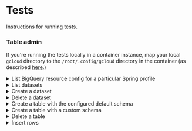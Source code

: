 # Tests

Instructions for running tests.


### Table admin

If you're running the tests locally in a container instance, map your local `gcloud` directory to the `/root/.config/gcloud` directory in the container (as described <a href="https://github.com/squidmin/bigquery-labs#run-the-application">here</a>.)

<details>
<summary>List BigQuery resource config for a particular Spring profile</summary>

### `mvn test`

```shell
./mvnw \
  -Dtest=BigQueryAdminClientIntegrationTest#echoBigQueryResourceConfig \
  test -P PROFILE_NAME \
  -DGCP_SA_KEY_PATH=GCP_SA_KEY_PATH \
  -DGCP_ADC_ACCESS_TOKEN=GCP_ADC_ACCESS_TOKEN \
  -DGCP_SA_ACCESS_TOKEN=GCP_SA_ACCESS_TOKEN \
  -DGCP_DEFAULT_USER_PROJECT_ID=GCP_DEFAULT_USER_PROJECT_ID \
  -DGCP_DEFAULT_USER_DATASET="test_dataset_integration"
```

**Replace the following**:
- `PROFILE_NAME`: the name of the profile to activate for the method execution.
- `GCP_SA_KEY_PATH`: path to a GCP service account key for an impersonated service account.
- `GCP_ADC_ACCESS_TOKEN`: application default user's GCP access token.
- `GCP_SA_ACCESS_TOKEN`: access token for an impersonated GCP service account.
- `GCP_DEFAULT_USER_PROJECT_ID`: application default user's GCP project ID.
- `GCP_DEFAULT_USER_DATASET`: application default user's dataset.

Example:

```shell
./mvnw \
  -Dtest=BigQueryAdminClientIntegrationTest#echoBigQueryResourceConfig \
  test -P integration \
  -DGCP_SA_KEY_PATH=$GCP_SA_KEY_PATH \
  -DGCP_ADC_ACCESS_TOKEN=$GCP_ADC_ACCESS_TOKEN \
  -DGCP_SA_ACCESS_TOKEN=$GCP_SA_ACCESS_TOKEN \
  -DGCP_DEFAULT_USER_PROJECT_ID=$GCP_DEFAULT_USER_PROJECT_ID \
  -DGCP_DEFAULT_USER_DATASET="test_dataset_integration"
```

---

### Using `-DargLine` to specify application profile

The `-DargLine` parameter can also indicate the application profile to activate.

```shell
./mvnw \
  -DargLine="-Dspring.profiles.active=PROFILE_NAME" \
  -Dtest=BigQueryAdminClientIntegrationTest#echoBigQueryResourceConfig \
  test \
  -DGCP_SA_KEY_PATH=GCP_SA_KEY_PATH \
  -DGCP_ADC_ACCESS_TOKEN=GCP_ADC_ACCESS_TOKEN \
  -DGCP_SA_ACCESS_TOKEN=GCP_SA_ACCESS_TOKEN \
  -DGCP_DEFAULT_USER_PROJECT_ID=GCP_DEFAULT_USER_PROJECT_ID \
  -DGCP_DEFAULT_USER_DATASET="test_dataset_integration"
```

Example:

```shell
./mvnw \
  -DargLine="-Dspring.profiles.active=integration" \
  -Dtest=BigQueryAdminClientIntegrationTest#echoBigQueryResourceConfig \
  test \
  -DGCP_SA_KEY_PATH=$GCP_SA_KEY_PATH \
  -DGCP_ADC_ACCESS_TOKEN=$GCP_ADC_ACCESS_TOKEN \
  -DGCP_SA_ACCESS_TOKEN=$GCP_SA_ACCESS_TOKEN \
  -DGCP_DEFAULT_USER_PROJECT_ID=$GCP_DEFAULT_USER_PROJECT_ID \
  -DGCP_DEFAULT_USER_DATASET="test_dataset_integration"
```

</details>


<details>
<summary>List datasets</summary>

```shell
./mvnw \
  -Dtest=BigQueryAdminClientIntegrationTest#listDatasets \
  test -P integration \
  -DGCP_SA_KEY_PATH=$GCP_SA_KEY_PATH \
  -DGCP_ADC_ACCESS_TOKEN=$GCP_ADC_ACCESS_TOKEN \
  -DGCP_SA_ACCESS_TOKEN=$GCP_SA_ACCESS_TOKEN \
  -DGCP_DEFAULT_USER_PROJECT_ID=$GCP_DEFAULT_USER_PROJECT_ID \
  -DGCP_DEFAULT_USER_DATASET="test_dataset_integration"
```

</details>


<details>
<summary>Create a dataset</summary>

```shell
./mvnw \
  -Dtest=BigQueryAdminClientIntegrationTest#createDataset \
  test -P integration \
  -DGCP_SA_KEY_PATH=$GCP_SA_KEY_PATH \
  -DGCP_ADC_ACCESS_TOKEN=$GCP_ADC_ACCESS_TOKEN \
  -DGCP_SA_ACCESS_TOKEN=$GCP_SA_ACCESS_TOKEN \
  -DGCP_DEFAULT_USER_PROJECT_ID=$GCP_DEFAULT_USER_PROJECT_ID \
  -DGCP_DEFAULT_USER_DATASET="test_dataset_integration"
```

</details>


<details>
<summary>Delete a dataset</summary>

```shell
./mvnw \
  -Dtest=BigQueryAdminClientIntegrationTest#deleteDataset \
  test -P integration \
  -DGCP_SA_KEY_PATH=$GCP_SA_KEY_PATH \
  -DGCP_ADC_ACCESS_TOKEN=$GCP_ADC_ACCESS_TOKEN \
  -DGCP_SA_ACCESS_TOKEN=$GCP_SA_ACCESS_TOKEN \
  -DGCP_DEFAULT_USER_PROJECT_ID=$GCP_DEFAULT_USER_PROJECT_ID \
  -DGCP_DEFAULT_USER_DATASET="test_dataset_integration"
```

</details>


<details>
<summary>Create a table with the configured default schema</summary>

```shell
./mvnw \
  -Dtest=BigQueryAdminClientIntegrationTest#createTableWithDefaultSchema \
  test -P integration \
  -DGCP_SA_KEY_PATH=$GCP_SA_KEY_PATH \
  -DGCP_ADC_ACCESS_TOKEN=$GCP_ADC_ACCESS_TOKEN \
  -DGCP_SA_ACCESS_TOKEN=$GCP_SA_ACCESS_TOKEN \
  -DGCP_DEFAULT_USER_PROJECT_ID=$GCP_DEFAULT_USER_PROJECT_ID \
  -DGCP_DEFAULT_USER_DATASET="test_dataset_integration" \
  -DGCP_DEFAULT_USER_TABLE="test_table_integration_default"
```

</details>


<details>
<summary>Create a table with a custom schema</summary>

```shell
./mvnw \
  -Dtest=BigQueryAdminClientIntegrationTest#createTableWithCustomSchema \
  test -P PROFILE_NAME \
  -DGCP_SA_KEY_PATH=$GCP_SA_KEY_PATH \
  -DGCP_ADC_ACCESS_TOKEN=$GCP_ADC_ACCESS_TOKEN \
  -DGCP_SA_ACCESS_TOKEN=$GCP_SA_ACCESS_TOKEN \
  -DGCP_DEFAULT_USER_PROJECT_ID=$GCP_DEFAULT_USER_PROJECT_ID \
  -DGCP_DEFAULT_USER_DATASET="test_dataset_integration" \
  -Dschema="name_1:datatype_1,name_2:datatype_2,[...],name_n:datatype_n"
```

Example:

```shell
./mvnw \
  -Dtest=BigQueryAdminClientIntegrationTest#createTableWithCustomSchema \
  test -P integration \
  -DGCP_SA_KEY_PATH=$GCP_SA_KEY_PATH \
  -DGCP_ADC_ACCESS_TOKEN=$GCP_ADC_ACCESS_TOKEN \
  -DGCP_SA_ACCESS_TOKEN=$GCP_SA_ACCESS_TOKEN \
  -DGCP_DEFAULT_USER_PROJECT_ID=$GCP_DEFAULT_USER_PROJECT_ID \
  -DGCP_DEFAULT_USER_DATASET="test_dataset_integration" \
  -DGCP_DEFAULT_USER_TABLE="test_table_integration_custom" \
  -DSCHEMA="id:STRING,client_name:STRING,active:BOOL,creation_timestamp:DATETIME,last_update_timestamp:DATETIME"
```

</details>


<details>
<summary>Delete a table</summary>

```shell
./mvnw \
  -Dtest=BigQueryAdminClientIntegrationTest#deleteTable \
  test -P integration \
  -DGCP_SA_KEY_PATH=$GCP_SA_KEY_PATH \
  -DGCP_ADC_ACCESS_TOKEN=$GCP_ADC_ACCESS_TOKEN \
  -DGCP_SA_ACCESS_TOKEN=$GCP_SA_ACCESS_TOKEN \
  -DGCP_DEFAULT_USER_PROJECT_ID=$GCP_DEFAULT_USER_PROJECT_ID \
  -DGCP_DEFAULT_USER_DATASET="test_dataset_integration" \
  -DGCP_DEFAULT_USER_TABLE="test_table_integration_custom"
```

</details>


<details>
<summary>Insert rows</summary>

```shell
./mvnw \
  -Dtest=BigQueryAdminClientIntegrationTest#insert \
  test -P integration \
  -DGCP_SA_KEY_PATH=$GCP_SA_KEY_PATH \
  -DGCP_ADC_ACCESS_TOKEN=$GCP_ADC_ACCESS_TOKEN \
  -DGCP_SA_ACCESS_TOKEN=$GCP_SA_ACCESS_TOKEN \
  -DGCP_DEFAULT_USER_PROJECT_ID=$GCP_DEFAULT_USER_PROJECT_ID \
  -DGCP_DEFAULT_USER_DATASET="test_dataset_integration" \
  -DGCP_DEFAULT_USER_TABLE="test_table_integration_custom"
```

</details>
